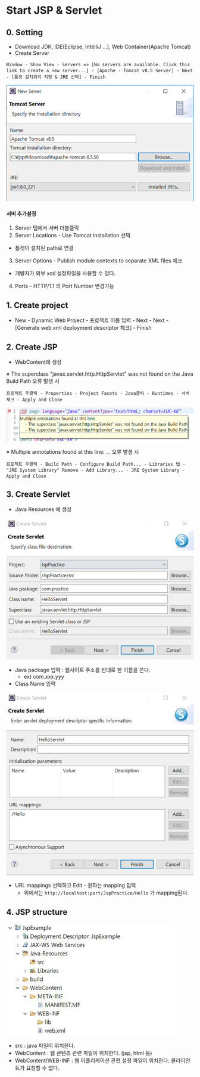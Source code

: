 ﻿# Start JSP & Servlet

## 0. Setting
- Download JDK, IDE(Eclipse, IntelliJ ...), Web Container(Apache Tomcat)
- Create Server
```
Window - Show View - Servers => [No servers are available. Click this link to create a new server...] - [Apache - Tomcat v8.5 Server] - Next - [톰캣 설치위치 지정 & JRE 선택] - Finish
```
![newServer](./img/new_tomcat_server.png)

#### 서버 추가설정
1. Server 탭에서 서버 더블클릭
2. Server Locations - Use Tomcat installation 선택
- 톰캣이 설치된 path로 연결
3. Server Options - Publish module contexts to separate XML files 체크
- 개발자가 외부 xml 설정파일을 사용할 수 있다.
4. Ports - HTTP/1.1 의 Port Number 변경가능

## 1. Create project
- New - Dynamic Web Project - 프로젝트 이름 입력 - Next - Next - [Generate web.xml deployment descriptor 체크] - Finish 

## 2. Create JSP
- WebContent에 생성

※ The superclass "javax.servlet.http.HttpServlet" was not found on the Java Build Path 오류 발생 시
```
프로젝트 우클릭 - Properties - Project Facets - Java클릭 - Runtimes - 서버 체크 - Apply and Close
```

![jspError](./img/jsp_error.png)

※ Multiple annotations found at this line: ... 오류 발생 시
```
프로젝트 우클릭 - Build Path - Configure Build Path... - Libraries 탭 - "JRE System Library" Remove - Add Library... - JRE System Library - Apply and Close
```

## 3. Create Servlet
- Java Resources 에 생성

![createServlet_1](./img/create_servlet_1.JPG)

- Java package 입력 : 웹사이트 주소를 반대로 한 이름을 쓴다.
	- ex) com.xxx.yyy
- Class Name 입력

![createServlet_2](./img/create_servlet_2.JPG)

- URL mappings 선택하고 Edit - 원하는 mapping 입력
	- 위에서는 `http://localhost:port/JspPractice/Hello` 가 mapping된다.

## 4. JSP structure
![jsp structure](./img/folder_structure.JPG)

- src : java 파일이 위치한다.
- WebContent : 웹 콘텐츠 관련 파일이 위치한다. (jsp, html 등)
- WebContent/WEB-INF : 웹 어플리케이션 관련 설정 파일이 위치한다. 클라이언트가 요청할 수 없다.